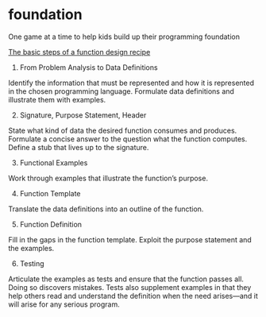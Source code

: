 # foundation
One game at a time to help kids build up their programming foundation

[The basic steps of a function design recipe](https://htdp.org/2020-5-6/Book/part_preface.html)

1. From Problem Analysis to Data Definitions 

  Identify the information that must be represented and how it is represented in
  the chosen programming language. Formulate data definitions and illustrate
  them with examples.

2. Signature, Purpose Statement, Header

  State what kind of data the desired function consumes and produces. Formulate
  a concise answer to the question what the function computes. Define a stub
  that lives up to the signature.

3. Functional Examples

  Work through examples that illustrate the function’s purpose.

4. Function Template

  Translate the data definitions into an outline of the function.

5. Function Definition

  Fill in the gaps in the function template. Exploit the purpose statement and the examples.

6. Testing

  Articulate the examples as tests and ensure that the function passes all.
  Doing so discovers mistakes. Tests also supplement examples in that they help
  others read and understand the definition when the need arises—and it will
  arise for any serious program.
